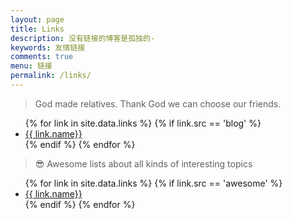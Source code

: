 ```yaml
---
layout: page
title: Links
description: 没有链接的博客是孤独的-
keywords: 友情链接
comments: true
menu: 链接
permalink: /links/
---
```


> God made relatives. Thank God we can choose our friends.

<ul>
{% for link in site.data.links %}
  {% if link.src == 'blog' %}
  <li><a href="{{ link.url }}" target="_blank">{{ link.name}}</a></li>
  {% endif %}
{% endfor %}
</ul>

> 😎 Awesome lists about all kinds of interesting topics

<ul>
{% for link in site.data.links %}
  {% if link.src == 'awesome' %}
  <li><a href="{{ link.url }}" target="_blank">{{ link.name}}</a></li>
  {% endif %}
{% endfor %}
</ul>
